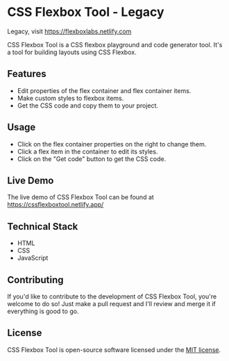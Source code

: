 # CSS Flexbox Tool - Legacy

Legacy, visit https://flexboxlabs.netlify.com

CSS Flexbox Tool is a CSS flexbox playground and code generator tool. It's a tool for building layouts using CSS Flexbox.

## Features
- Edit properties of the flex container and flex container items.
- Make custom styles to flexbox items.
- Get the CSS code and copy them to your project.

## Usage
- Click on the flex container properties on the right to change them.
- Click a flex item in the container to edit its styles.
- Click on the "Get code" button to get the CSS code.

## Live Demo
The live demo of CSS Flexbox Tool can be found at https://cssflexboxtool.netlify.app/

## Technical Stack
- HTML
- CSS
- JavaScript

## Contributing
If you'd like to contribute to the development of CSS Flexbox Tool, you're welcome to do so! Just make a pull request and I'll review and merge it if everything is good to go.

## License
CSS Flexbox Tool is open-source software licensed under the [MIT license](LICENSE).
